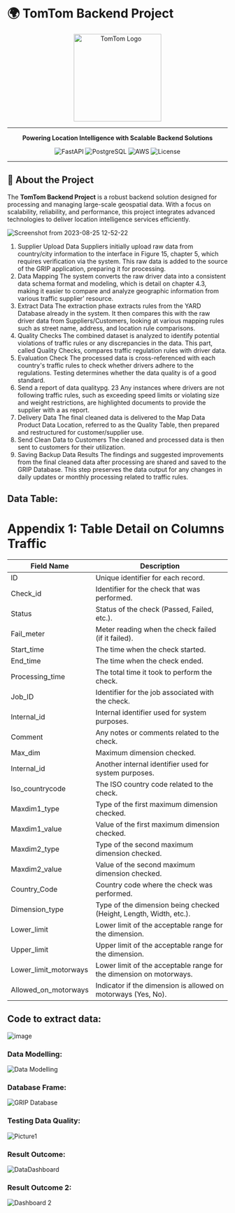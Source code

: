# 🌍 TomTom Backend Project

<p align="center">
  <img src="![image](https://github.com/user-attachments/assets/c8e3f127-22b6-4b43-9e98-c9c0861682bf)" alt="TomTom Logo" width="200"/>
</p>

---

<p align="center">
  <b>Powering Location Intelligence with Scalable Backend Solutions</b>
</p>

<p align="center">
  <img src="https://img.shields.io/badge/Framework-FastAPI-blue?style=flat-square" alt="FastAPI">
  <img src="https://img.shields.io/badge/Database-PostgreSQL-green?style=flat-square" alt="PostgreSQL">
  <img src="https://img.shields.io/badge/Cloud-AWS-orange?style=flat-square" alt="AWS">
  <img src="https://img.shields.io/badge/License-MIT-blue?style=flat-square" alt="License">
</p>

---

## 🌟 About the Project

The **TomTom Backend Project** is a robust backend solution designed for processing and managing large-scale geospatial data. With a focus on scalability, reliability, and performance, this project integrates advanced technologies to deliver location intelligence services efficiently.

![Screenshot from 2023-08-25 12-52-22](https://github.com/markrichers/TomTom_Backend_Project/assets/50198601/8cd2d84d-c62a-4333-8cc7-badf4eb9cbe4)


1. Supplier Upload Data
Suppliers initially upload raw data from country/city information to the interface in Figure 15, chapter 5,
which requires verification via the system. This raw data is added to the source of the GRIP application,
preparing it for processing.
2. Data Mapping
The system converts the raw driver data into a consistent data schema format and modeling, which is detail
on chapter 4.3, making it easier to compare and analyze geographic information from various traffic
supplier’ resource.
3. Extract Data
The extraction phase extracts rules from the YARD Database already in the system. It then compares this
with the raw driver data from Suppliers/Customers, looking at various mapping rules such as street name,
address, and location rule comparisons.
4. Quality Checks
The combined dataset is analyzed to identify potential violations of traffic rules or any discrepancies in the
data. This part, called Quality Checks, compares traffic regulation rules with driver data.
5. Evaluation Check
The processed data is cross-referenced with each country's traffic rules to check whether drivers adhere to
the regulations. Testing determines whether the data quality is of a good standard.
6. Send a report of data qualitypg. 23
Any instances where drivers are not following traffic rules, such as exceeding speed limits or violating size
and weight restrictions, are highlighted documents to provide the supplier with a as report.
7. Delivery Data
The final cleaned data is delivered to the Map Data Product Data Location, referred to as the Quality Table,
then prepared and restructured for customer/supplier use.
8. Send Clean Data to Customers
The cleaned and processed data is then sent to customers for their utilization.
9. Saving Backup Data Results
The findings and suggested improvements from the final cleaned data after processing are shared and
saved to the GRIP Database. This step preserves the data output for any changes in daily updates or
monthly processing related to traffic rules.

## Data Table: 

# Appendix 1: Table Detail on Columns Traffic

| **Field Name**            | **Description**                                                                 |
|----------------------------|---------------------------------------------------------------------------------|
| ID                        | Unique identifier for each record.                                              |
| Check_id                  | Identifier for the check that was performed.                                    |
| Status                    | Status of the check (Passed, Failed, etc.).                                     |
| Fail_meter                | Meter reading when the check failed (if it failed).                             |
| Start_time                | The time when the check started.                                                |
| End_time                  | The time when the check ended.                                                  |
| Processing_time           | The total time it took to perform the check.                                    |
| Job_ID                    | Identifier for the job associated with the check.                               |
| Internal_id               | Internal identifier used for system purposes.                                   |
| Comment                   | Any notes or comments related to the check.                                     |
| Max_dim                   | Maximum dimension checked.                                                      |
| Internal_id               | Another internal identifier used for system purposes.                           |
| Iso_countrycode           | The ISO country code related to the check.                                      |
| Maxdim1_type              | Type of the first maximum dimension checked.                                    |
| Maxdim1_value             | Value of the first maximum dimension checked.                                   |
| Maxdim2_type              | Type of the second maximum dimension checked.                                   |
| Maxdim2_value             | Value of the second maximum dimension checked.                                  |
| Country_Code              | Country code where the check was performed.                                     |
| Dimension_type            | Type of the dimension being checked (Height, Length, Width, etc.).              |
| Lower_limit               | Lower limit of the acceptable range for the dimension.                          |
| Upper_limit               | Upper limit of the acceptable range for the dimension.                          |
| Lower_limit_motorways     | Lower limit of the acceptable range for the dimension on motorways.             |
| Allowed_on_motorways      | Indicator if the dimension is allowed on motorways (Yes, No).                   |

## Code to extract data: 

![image](https://github.com/user-attachments/assets/e780343d-aa44-48cd-bf08-6ae5b87dbec8)


### Data Modelling: 

![Data Modelling](https://github.com/user-attachments/assets/2e1d2a15-c239-40f1-8b5c-6fa418e314b7)

### Database Frame: 

![GRIP Database](https://github.com/user-attachments/assets/31d1b0bf-b6cc-4e56-a656-12c984f94a64)

### Testing Data Quality: 

![Picture1](https://github.com/user-attachments/assets/5041ef35-b3f4-4240-ba9b-2eef5cef0883)

### Result Outcome:

![DataDashboard](https://github.com/user-attachments/assets/e5b4dd27-8fbd-407d-93fb-6533d578bddd)

### Result Outcome 2: 

![Dashboard 2](https://github.com/user-attachments/assets/7c19f673-af87-45f1-8ba7-3ad0e103448a)






